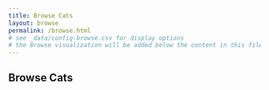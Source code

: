 ```yaml
---
title: Browse Cats
layout: browse
permalink: /browse.html
# see _data/config-browse.csv for display options
# the Browse visualization will be added below the content in this file
---
```


## Browse Cats
